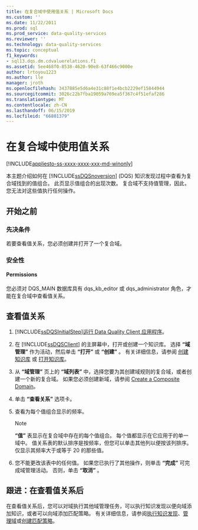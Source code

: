 ```yaml
---
title: 在复合域中使用值关系 | Microsoft Docs
ms.custom: ''
ms.date: 11/22/2011
ms.prod: sql
ms.prod_service: data-quality-services
ms.reviewer: ''
ms.technology: data-quality-services
ms.topic: conceptual
f1_keywords:
- sql13.dqs.dm.cdvaluerelations.f1
ms.assetid: 5ee468f0-8538-4620-90e8-63f466c9000e
author: lrtoyou1223
ms.author: lle
manager: jroth
ms.openlocfilehash: 3437885e5d6a4e31c88f1e4bcb2229ef15844944
ms.sourcegitcommit: 3026c22b7fba19059a769ea5f367c4f51efaf286
ms.translationtype: MT
ms.contentlocale: zh-CN
ms.lasthandoff: 06/15/2019
ms.locfileid: "66801379"
---
```

# <a name="use-value-relations-in-a-composite-domain"></a>在复合域中使用值关系

[!INCLUDE[appliesto-ss-xxxx-xxxx-xxx-md-winonly](../includes/appliesto-ss-xxxx-xxxx-xxx-md-winonly.md)]

  本主题介绍如何在 [!INCLUDE[ssDQSnoversion](../includes/ssdqsnoversion-md.md)] (DQS) 知识发现过程中查看为复合域找到的值组合。 此页显示值组合的出现次数。 复合域不支持值管理，因此，您无法对这些值执行任何操作。  
  
##  <a name="BeforeYouBegin"></a> 开始之前  
  
###  <a name="Prerequisites"></a> 先决条件  
 若要查看值关系，您必须创建并打开了一个复合域。  
  
###  <a name="Security"></a> 安全性  
  
####  <a name="Permissions"></a> Permissions  
 您必须对 DQS_MAIN 数据库具有 dqs_kb_editor 或 dqs_administrator 角色，才能在复合域中查看值关系。  
  
##  <a name="Use"></a> 查看值关系  
  
1.  [!INCLUDE[ssDQSInitialStep](../includes/ssdqsinitialstep-md.md)][运行 Data Quality Client 应用程序](../data-quality-services/run-the-data-quality-client-application.md)。  
  
2.  在 [!INCLUDE[ssDQSClient](../includes/ssdqsclient-md.md)] 的主屏幕中，打开或创建一个知识库。 选择 **“域管理”** 作为活动，然后单击 **“打开”** 或 **“创建”** 。 有关详细信息，请参阅 [创建知识库](../data-quality-services/create-a-knowledge-base.md) 或 [打开知识库](../data-quality-services/open-a-knowledge-base.md)。  
  
3.  从 **“域管理”** 页上的 **“域列表”** 中，选择您要为其创建域规则的复合域，或者创建一个新的复合域。 如果您必须创建新域，请参阅 [Create a Composite Domain](../data-quality-services/create-a-composite-domain.md)。  
  
4.  单击 **“查看关系”** 选项卡。  
  
5.  查看为每个值组合显示的频率。  
  
    > [!NOTE]  
    >  **“值”** 表显示在复合域中存在的每个值组合。 每个值都显示在它应用于的单一域中。 值关系表的默认排序是按频率，但您可以单击其他列以便按该列排序。 仅显示其频率大于或等于 20 的那些值。  
  
6.  您不能更改该表中的任何值。 如果您已执行了其他操作，则单击 **“完成”** 可完成域管理活动。 否则，单击 **“取消”** 。  
  
##  <a name="FollowUp"></a> 跟进：在查看值关系后  
 在查看值关系后，您可以对域执行其他域管理任务，可以执行知识发现以便向域添加知识，或者可以向域添加匹配策略。 有关详细信息，请参阅[执行知识发现](../data-quality-services/perform-knowledge-discovery.md)、[管理域](../data-quality-services/managing-a-domain.md)或[创建匹配策略](../data-quality-services/create-a-matching-policy.md)。  
  
  
